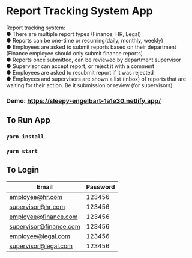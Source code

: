# Report Tracking System App


Report tracking system:<br />
● There are multiple report types (Finance, HR, Legal)<br />
● Reports can be one-time or recurring(daily, monthly, weekly)<br />
● Employees are asked to submit reports based on their department (Finance employee
should only submit finance reports)<br />
● Reports once submitted, can be reviewed by department supervisor<br />
● Supervisor can accept report, or reject it with a comment<br />
● Employees are asked to resubmit report if it was rejected<br />
● Employees and supervisors are shown a list (inbox) of reports that are waiting for their
action. Be it submission or review (for supervisors)<br />

### Demo: https://sleepy-engelbart-1a1e30.netlify.app/

## To Run App
### `yarn install`
### `yarn start`

## To Login

| Email                  | Password      |
| -----------------------| ------------- |
| employee@hr.com        | 123456        |
| supervisor@hr.com      | 123456        |
| employee@finance.com   | 123456        |
| supervisor@finance.com | 123456        |
| employee@legal.com     | 123456        |
| supervisor@legal.com   | 123456        |
